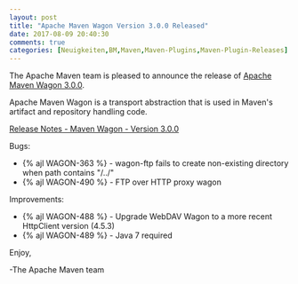 ```yaml
---
layout: post
title: "Apache Maven Wagon Version 3.0.0 Released"
date: 2017-08-09 20:40:30
comments: true
categories: [Neuigkeiten,BM,Maven,Maven-Plugins,Maven-Plugin-Releases]
---
```

The Apache Maven team is pleased to announce the release of 
[Apache Maven Wagon 3.0.0](https://maven.apache.org/wagon/).

Apache Maven Wagon is a transport abstraction that is used in Maven's
artifact and repository handling code.

[Release Notes - Maven Wagon - Version 3.0.0](https://issues.apache.org/jira/secure/ReleaseNote.jspa?projectId=12318122&version=12340347)

Bugs:

 * {% ajl WAGON-363 %} - wagon-ftp fails to create non-existing directory when path contains "/../"
 * {% ajl WAGON-490 %} - FTP over HTTP proxy wagon

Improvements:

 * {% ajl WAGON-488 %} - Upgrade WebDAV Wagon to a more recent HttpClient version (4.5.3)
 * {% ajl WAGON-489 %} - Java 7 required


Enjoy,

-The Apache Maven team

